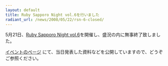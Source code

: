 ```yaml
---
layout: default
title: Ruby Sapporo Night vol.6を行いました
radiant_url: /news/2008/05/22/rsn-6-closed/
---
```

5月21日、[Ruby Sapporo Night vol.6](http://ruby-sapporo.org/news/2008/05/10/rsn-6)を開催し、盛況の内に無事終了致しました。

[イベントのページ](http://ruby-sapporo.org/events/rsn/6) にて、当日発表した資料などを公開していますので、どうぞご参照ください。
